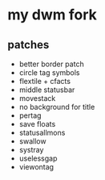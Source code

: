 # my dwm fork

## patches
- better border patch
- circle tag symbols
- flextile + cfacts
- middle statusbar
- movestack
- no background for title
- pertag
- save floats
- statusallmons
- swallow
- systray
- uselessgap
- viewontag
